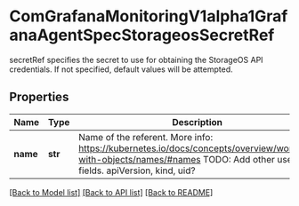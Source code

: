 # ComGrafanaMonitoringV1alpha1GrafanaAgentSpecStorageosSecretRef

secretRef specifies the secret to use for obtaining the StorageOS API credentials.  If not specified, default values will be attempted.
## Properties
Name | Type | Description | Notes
------------ | ------------- | ------------- | -------------
**name** | **str** | Name of the referent. More info: https://kubernetes.io/docs/concepts/overview/working-with-objects/names/#names TODO: Add other useful fields. apiVersion, kind, uid? | [optional] 

[[Back to Model list]](../README.md#documentation-for-models) [[Back to API list]](../README.md#documentation-for-api-endpoints) [[Back to README]](../README.md)


